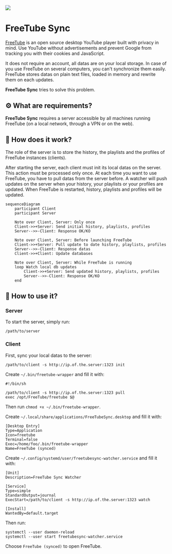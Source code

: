 ![](https://deblan.gitnet.page/freetube-sync/logo.svg)

# FreeTube Sync

[FreeTube](https://freetubeapp.io/) is an open source desktop YouTube player built with privacy in mind. Use YouTube without advertisements and prevent Google from tracking you with their cookies and JavaScript. 

It does not require an account, all datas are on your local storage. In case of you use FreeTube on several computers, you can't synchronize them easily. FreeTube stores datas on plain text files, loaded in memory and rewrite them on each updates.

**FreeTube Sync** tries to solve this problem.

## ⚙️ What are requirements?

**FreeTube Sync** requires a server accessible by all machines running FreeTube (on a local network, through a VPN or on the web).

## 🧬 How does it work?

The role of the server is to store the history, the playlists and the profiles of FreeTube instances (clients).

After starting the server, each client must init its local datas on the server. This action must be processed only once.
At each time you want to use FreeTube, you have to pull datas from the server before. A watcher will push updates on the server when your history, your playlists or your profiles are updated.
When FreeTube is restarted, history, playlists and profiles will be updated.

```mermaid
sequenceDiagram
    participant Client
    participant Server

    Note over Client, Server: Only once
    Client->>+Server: Send initial history, playlists, profiles
    Server-->>-Client: Response OK/KO

    Note over Client, Server: Before launching FreeTube
    Client->>+Server: Pull update to date history, playlists, profiles
    Server-->>-Client: Response datas
    Client->>+Client: Update databases

    Note over Client, Server: While FreeTube is running
    loop Watch local db updates
        Client->>+Server: Send updated history, playlists, profiles
        Server-->>-Client: Response OK/KO
    end
```

## 📗 How to use it?

### Server

To start the server, simply run:

```
/path/to/server
```

### Client

First, sync your local datas to the server:

```
/path/to/client -s http://ip.of.the.server:1323 init
```

Create `~/.bin/freetube-wrapper` and fill it with:

```
#!/bin/sh

/path/to/client -s http://ip.of.the.server:1323 pull
exec /opt/FreeTube/freetube $@
```

Then run `chmod +x ~/.bin/freetube-wrapper`.

Create `~/.local/share/applications/FreeTubeSync.desktop` and fill it with:

```
[Desktop Entry]
Type=Application
Icon=freetube
Terminal=false
Exec=/home/foo/.bin/freetube-wrapper
Name=FreeTube (synced)
```

Create `~/.config/systemd/user/freetubesync-watcher.service` and fill it with:

```
[Unit]
Description=FreeTube Sync Watcher

[Service]
Type=simple
StandardOutput=journal
ExecStart=/path/to/client -s http://ip.of.the.server:1323 watch

[Install]
WantedBy=default.target
```

Then run:

```
systemctl --user daemon-reload
systemctl --user start freetubesync-watcher.service
```

Choose `FreeTube (synced)` to open FreeTube.
